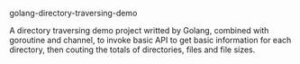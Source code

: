 golang-directory-traversing-demo

A directory traversing demo project writted by Golang, combined with goroutine and channel, to invoke basic API to get basic information for each directory, then couting the totals of directories, files and file sizes.
